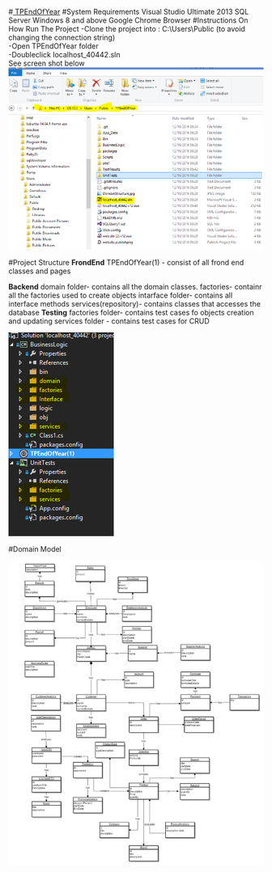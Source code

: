 #<u> TPEndOfYear</u>
#System Requirements
      Visual Studio Ultimate 2013
      SQL Server 
      Windows 8 and above
      Google Chrome Browser
#Instructions On How Run The Project
  -Clone the project into : ‪C:\Users\Public (to avoid changing the connection string)<br/>
  -Open TPEndOfYear folder  <br/>
  -Doubleclick localhost_40442.sln<br/>
  See screen shot below
  <img src="https://github.com/cjTarwireyi/TPEndOfYear/blob/master/cloning project.PNG"/>
  
  #Project Structure
   <b>FrondEnd</b>
  TPEndOfYear(1) - consist of all frond end classes and pages
  
  <b>Backend</b>
  domain folder- contains all the domain classes.
  factories- containr all the factories used to create objects
  intarface folder- contains all interface methods
  services(repository)- contains classes that accesses the database
  <b>Testing</b>
  factories folder- contains test cases fo objects creation and updating
  services folder - contains test cases for CRUD
 
  
 
 <img src="https://github.com/cjTarwireyi/TPEndOfYear/blob/master/projectStructure.PNG"/>
  
#Domain Model

<img src="https://github.com/cjTarwireyi/TPEndOfYear/blob/master/DomainStructure.jpg"/> 
 

